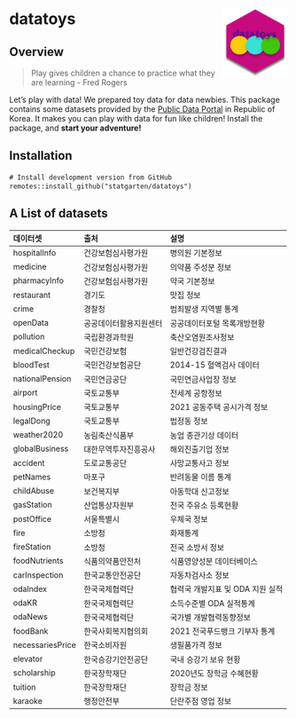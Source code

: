 
<!-- README.md is generated from README.Rmd. Please edit that file -->

# datatoys <img src="man/figures/logo.png" align="right" width="120" />

## Overview

> Play gives children a chance to practice what they are learning - Fred
> Rogers

Let’s play with data! We prepared toy data for data newbies. This
package contains some datasets provided by the [Public Data
Portal](https://data.go.kr) in Republic of Korea. It makes you can play
with data for fun like children! Install the package, and **start your
adventure!**

## Installation

    # Install development version from GitHub
    remotes::install_github("statgarten/datatoys")

## A List of datasets

| 데이터셋         | 출처                   | 설명                             |
|:-----------------|:-----------------------|:---------------------------------|
| hospitalInfo     | 건강보험심사평가원     | 병의원 기본정보                  |
| medicine         | 건강보험심사평가원     | 의약품 주성분 정보               |
| pharmacyInfo     | 건강보험심사평가원     | 약국 기본정보                    |
| restaurant       | 경기도                 | 맛집 정보                        |
| crime            | 경찰청                 | 범죄발생 지역별 통계             |
| openData         | 공공데이터활용지원센터 | 공공데이터포털 목록개방현황      |
| pollution        | 국립환경과학원         | 축산오염원조사정보               |
| medicalCheckup   | 국민건강보험           | 일반건강검진결과                 |
| bloodTest        | 국민건강보험공단       | 2014-15 혈액검사 데이터          |
| nationalPension  | 국민연금공단           | 국민연금사업장 정보              |
| airport          | 국토교통부             | 전세계 공항정보                  |
| housingPrice     | 국토교통부             | 2021 공동주택 공시가격 정보      |
| legalDong        | 국토교통부             | 법정동 정보                      |
| weather2020      | 농림축산식품부         | 농업 종관기상 데이터             |
| globalBusiness   | 대한무역투자진흥공사   | 해외진출기업 정보                |
| accident         | 도로교통공단           | 사망교통사고 정보                |
| petNames         | 마포구                 | 반려동물 이름 통계               |
| childAbuse       | 보건복지부             | 아동학대 신고정보                |
| gasStation       | 산업통상자원부         | 전국 주유소 등록현황             |
| postOffice       | 서울특별시             | 우체국 정보                      |
| fire             | 소방청                 | 화재통계                         |
| fireStation      | 소방청                 | 전국 소방서 정보                 |
| foodNutrients    | 식품의약품안전처       | 식품영양성분 데이터베이스        |
| carInspection    | 한국교통안전공단       | 자동차검사소 정보                |
| odaIndex         | 한국국제협력단         | 협력국 개발지표 및 ODA 지원 실적 |
| odaKR            | 한국국제협력단         | 소득수준별 ODA 실적통계          |
| odaNews          | 한국국제협력단         | 국가별 개발협력동향정보          |
| foodBank         | 한국사회복지협의회     | 2021 전국푸드뱅크 기부자 통계    |
| necessariesPrice | 한국소비자원           | 생필품가격 정보                  |
| elevator         | 한국승강기안전공단     | 국내 승강기 보유 현황            |
| scholarship      | 한국장학재단           | 2020년도 장학금 수혜현황         |
| tuition          | 한국장학재단           | 장학금 정보                      |
| karaoke          | 행정안전부             | 단란주점 영업 정보               |
